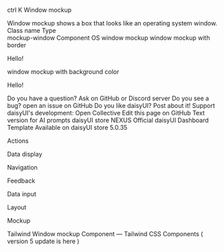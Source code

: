 

ctrl
K
Window mockup

Window mockup shows a box that looks like an operating system window.
Class name
	Type	
mockup-window	Component
	OS window mockup
window mockup with border

<div className="mockup-window border border-base-300 w-full">
  <div className="grid place-content-center border-t border-base-300 h-80">Hello!</div>
</div>

window mockup with background color

<div className="mockup-window bg-base-100 border border-base-300">
  <div className="grid place-content-center h-80">Hello!</div>
</div>

Do you have a question? Ask on GitHub or Discord server
Do you see a bug? open an issue on GitHub
Do you like daisyUI? Post about it!
Support daisyUI's development: Open Collective
Edit this page on GitHub
Text version for AI prompts
daisyUI store
NEXUS
Official daisyUI Dashboard Template
Available on daisyUI store
5.0.35

Actions

Data display

Navigation

Feedback

Data input

Layout

Mockup

Tailwind Window mockup Component — Tailwind CSS Components ( version 5 update is here )
